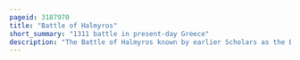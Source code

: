 ```yaml
---
pageid: 3187970
title: "Battle of Halmyros"
short_summary: "1311 battle in present-day Greece"
description: "The Battle of Halmyros known by earlier Scholars as the Battle of Cephissus or Battle of Orchomenos was fought on 15 March 1311 between the Forces of the frankish Duchy of Athens and their Vassals under Walter of Brienne against the Mercen."
---
```

